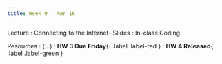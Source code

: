 ```yaml
---
title: Week 9 - Mar 16
---
```


Lecture
: Connecting to the Internet- Slides
  : In-class Coding

Resources
: (...)
  : **HW 3 Due Friday**{: .label .label-red }
  : **HW 4 Released**{: .label .label-green }
